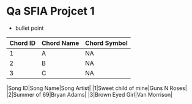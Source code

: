 # Qa SFIA Projcet 1

* bullet point

|Chord ID|Chord Name|Chord Symbol|
|---|---|---|
|1|A|NA|
|2|B|NA|
|3|C|NA|

|Song ID|Song Name|Song Artist|
|1|Sweet child of mine|Guns N Roses|
|2|Summer of 69|Bryan Adams|
|3|Brown Eyed Girl|Van Morrison|


